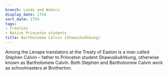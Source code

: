 ```yaml
---
branch: Lands and Waters
display_date: 1754
sort_date: 1754
tags:
- treaties
- Native Princeton students
title: Bartholomew Calvin (Shawuskukhkung)
---
```


Among the Lenape translators at the Treaty of Easton is a man called Stephen Calvin – father to Princeton student Shawuskukhkung, otherwise known as Bartholomew Calvin. Both Stephen and Bartholomew Calvin work as schoolmasters at Brotherton.